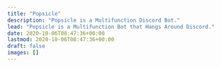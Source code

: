 ```yaml
---
title: "Popsicle"
description: "Popsicle is a Multifunction Discord Bot."
lead: "Popsicle is a Multifunction Bot that Hangs Around Discord."
date: 2020-10-06T08:47:36+00:00
lastmod: 2020-10-06T08:47:36+00:00
draft: false
images: []
---
```

